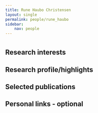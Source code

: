 ```yaml
---
title: Rune Haubo Christensen
layout: single
permalink: people/rune_haubo
sidebar:
    nav: people
---
```




#
## Research interests


## Research profile/highlights

## Selected publications

## Personal links - optional